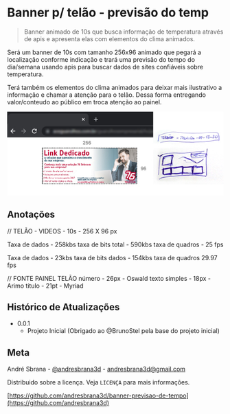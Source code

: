 # Banner p/ telão - previsão do temp

> Banner animado de 10s que busca informação de temperatura através de apis e apresenta elas com elementos do clima animados.

Será um banner de 10s com tamanho 256x96 animado que pegará a localização conforme indicação e trará uma previsão do tempo do dia/semana usando apis para buscar dados de sites confiáveis sobre temperatura.

Terá também os elementos do clima animados para deixar mais ilustrativo a informação e chamar a atenção para o telão. Dessa forma entregando valor/conteudo ao público em troca atenção ao painel.
  
![](proj.jpg)

## Anotações

// TELÃO - VIDEOS - 10s - 256 X 96 px

Taxa de dados - 258kbs
taxa de bits total - 590kbs
taxa de quadros - 25 fps

Taxa de dados - 23kbs
taxa de bits dados - 154kbs
taxa de quadros 29.97 fps

// FONTE PAINEL TELÃO
número -  26px - Oswald
texto simples - 18px - Arimo
titulo - 21pt - Myriad

## Histórico de Atualizações

* 0.0.1
    * Projeto Inicial (Obrigado ao @BrunoStel pela base do projeto inicial)

## Meta

André Sbrana - [@andresbrana3d](https://twitter.com/andresbrana3d) - andresbrana3d@gmail.com

Distribuido sobre a licença. Veja `LICENÇA` para mais informações.

[https://github.com/andresbrana3d/banner-previsao-de-tempo](https://github.com/andresbrana3d)